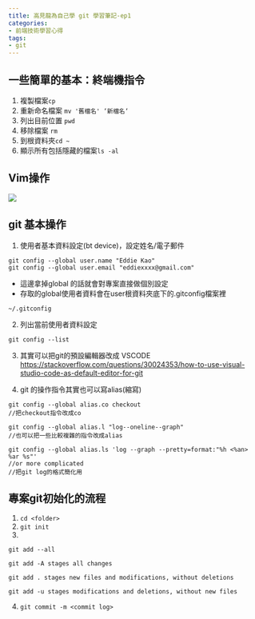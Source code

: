 ```yaml
---
title: 高見龍為自己學 git 學習筆記-ep1
categories: 
- 前端技術學習心得
tags:
- git
---
```





## 一些簡單的基本：終端機指令


1. 複製檔案```cp```
2. 重新命名檔案 ```mv '舊檔名' ‘新檔名‘```
3. 列出目前位置 ```pwd```
4. 移除檔案 ```rm```
5. 到根資料夾```cd ~```
6. 顯示所有包括隱藏的檔案```ls -al```

## Vim操作

![](https://i.imgur.com/mXktH1C.png)

## git 基本操作

1. 使用者基本資料設定(bt device)，設定姓名/電子郵件

```
git config --global user.name "Eddie Kao"
git config --global user.email "eddiexxxx@gmail.com"
```
- 這邊拿掉global 的話就會對專案直接做個別設定
- 存取的global使用者資料會在user根資料夾底下的.gitconfig檔案裡
```
~/.gitconfig
```


2. 列出當前使用者資料設定
```
git config --list
```

3. 其實可以把git的預設編輯器改成 VSCODE
https://stackoverflow.com/questions/30024353/how-to-use-visual-studio-code-as-default-editor-for-git

4. git 的操作指令其實也可以寫alias(縮寫)

```terminal
git config --global alias.co checkout
//把checkout指令改成co
```
```terminal
git config --global alias.l "log--oneline--graph"
//也可以把一些比較複雜的指令改成alias
```
```terminal
git config --global alias.ls 'log --graph --pretty=format:"%h <%an> %ar %s"'
//or more complicated
//把git log的格式簡化用
```

## 專案git初始化的流程

1. ```cd <folder>```
2. ```git init```
3. 

```git add --all```

```
git add -A stages all changes

git add . stages new files and modifications, without deletions

git add -u stages modifications and deletions, without new files
```

4. ```git commit -m <commit log>```



